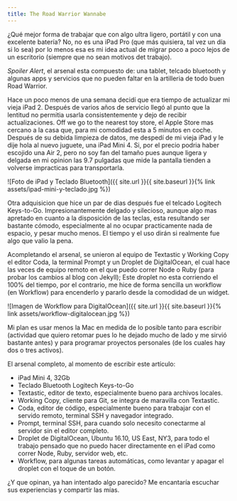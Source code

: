 ```yaml
---
title: The Road Warrior Wannabe
---
```


¿Qué mejor forma de trabajar que con algo ultra ligero, portátil y con una excelente batería? No, no es una iPad Pro (que más quisiera, tal vez un día si lo sea) por lo menos esa es mi idea actual de migrar poco a poco lejos de un escritorio (siempre que no sean motivos det trabajo).

*Spoiler Alert*, el arsenal esta compuesto de: una tablet, telcado bluetooth y algunas apps y servicios que no pueden faltar en la artilleria de todo buen Road Warrior.

<!--more-->

Hace un poco menos de una semana decidí que era tiempo de actualizar mi vieja iPad 2. Después de varios años de servicio llegó al punto que la lentitud no permitia usarla consistentemente y dejo de recibir actualizaciones. Off we go to the nearest toy store, el Apple Store mas cercano a la casa que, para mi comodidad esta a 5 minutos en coche. Después de su debida limpieza de datos, me despedí de mi vieja iPad y le dije hola al nuevo juguete, una iPad Mini 4. Si, por el precio podria haber escojido una Air 2, pero no soy fan del tamaño pues aunque ligera y delgada en mi opinion las 9.7 pulgadas que mide la pantalla tienden a volverse impracticas para transportarla.

![Foto de iPad y Teclado Bluetooth]({{ site.url }}{{ site.baseurl }}{% link assets/ipad-mini-y-teclado.jpg %})

Otra adquisicion que hice un par de dias después fue el telcado Logitech Keys-to-Go. Impresionantemente delgado y silecioso, aunque algo mas apretado en cuanto a la disposición de las teclas, esta resultando ser bastante cómodo, especialmente al no ocupar practicamente nada de espacio, y pesar mucho menos. El tiempo y el uso dirán si realmente fue algo que valio la pena.

Acompletando el arsenal, se unieron al equipo de Textastic y Working Copy el editor Coda, la terminal Prompt y un Droplet de DigitalOcean, el cual hace las veces de equipo remoto en el que puedo correr Node o Ruby (para probar los cambios al blog con Jekyll); Este droplet no esta corriendo el 100% del tiempo, por el contrario, me hice de forma sencilla un workflow (en Workflow) para encenderlo y pararlo desde la comodidad de un widget.

![Imagen de Workflow para DigitalOcean]({{ site.url }}{{ site.baseurl }}{% link assets/workflow-digitalocean.jpg %})

Mi plan es usar menos la Mac en medida de lo posible tanto para escribir (actividad que quiero retomar pues lo he dejado mucho de lado y me sirvió bastante antes) y para programar proyectos personales (de los cuales hay dos o tres activos). 

El arsenal completo, al momento de escribir este artículo: 

* iPad Mini 4, 32Gb
* Teclado Bluetooth Logitech Keys-to-Go
* Textastic, editor de texto, especialmente bueno para archivos locales.
* Working Copy, cliente para Git, se integra de maravilla con Textastic.
* Coda, editor de código, especialmente bueno para trabajar con el servido remoto, terminal SSH y navegador integrado.
* Prompt, terminal SSH, para cuando solo necesito conectarme al servidor sin el editor completo.
* Droplet de DigitalOcean, Ubuntu 16.10, US East, NY3, para todo el trabajo pensado que no puedo hacer directamente en el iPad como correr Node, Ruby, servidor web, etc.
* Workflow, para algunas tareas automáticas, como levantar y apagar el droplet con el toque de un botón.

¿Y que opinan, ya han intentado algo parecido? Me encantaría escuchar sus experiencias y compartir las mías.